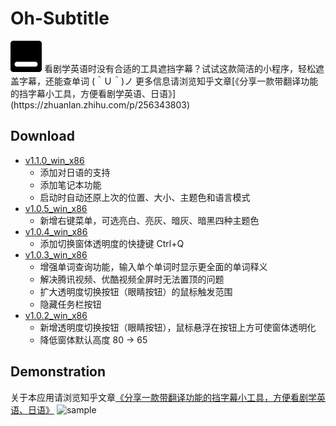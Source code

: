 # Oh-Subtitle
<img src="https://github.com/Surbowl/Oh-Subtitle/blob/master/images/icon.png?raw=true" width="50" />
看剧学英语时没有合适的工具遮挡字幕？试试这款简洁的小程序，轻松遮盖字幕，还能查单词 (＾Ｕ＾)ノ
更多信息请浏览知乎文章[《分享一款带翻译功能的挡字幕小工具，方便看剧学英语、日语》](https://zhuanlan.zhihu.com/p/256343803)

## Download
- [v1.1.0_win_x86](https://github.com/Surbowl/Oh-Subtitle/raw/master/publish/Oh-Subtitle_v1.1.0_win_x86.zip)
  - 添加对日语的支持
  - 添加笔记本功能
  - 启动时自动还原上次的位置、大小、主题色和语言模式
- [v1.0.5_win_x86](https://github.com/Surbowl/Oh-Subtitle/raw/master/publish/Oh-Subtitle_v1.0.5_win_x86.zip)
  - 新增右键菜单，可选亮白、亮灰、暗灰、暗黑四种主题色
- [v1.0.4_win_x86](https://github.com/Surbowl/Oh-Subtitle/raw/master/publish/Oh-Subtitle_v1.0.4_win_x86.zip)
  - 添加切换窗体透明度的快捷键 Ctrl+Q
- [v1.0.3_win_x86](https://github.com/Surbowl/Oh-Subtitle/raw/master/publish/Oh-Subtitle_v1.0.3_win_x86.zip)
  - 增强单词查询功能，输入单个单词时显示更全面的单词释义
  - 解决腾讯视频、优酷视频全屏时无法置顶的问题
  - 扩大透明度切换按钮（眼睛按钮）的鼠标触发范围
  - 隐藏任务栏按钮
- [v1.0.2_win_x86](https://github.com/Surbowl/Oh-Subtitle/raw/master/publish/Oh-Subtitle_v1.0.2_win_x86.zip)
  - 新增透明度切换按钮（眼睛按钮），鼠标悬浮在按钮上方可使窗体透明化
  - 降低窗体默认高度 80 -> 65


## Demonstration
关于本应用请浏览知乎文章[《分享一款带翻译功能的挡字幕小工具，方便看剧学英语、日语》](https://zhuanlan.zhihu.com/p/256343803)
![sample](https://github.com/Surbowl/Oh-Subtitle/blob/master/images/sample.gif?raw=true)
